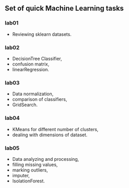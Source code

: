 ## Set of quick Machine Learning tasks

### lab01
* Reviewing sklearn datasets.

### lab02
* DecisionTree Classifier, 
* confusion matrix, 
* linearRegression.

### lab03
* Data normalization, 
* comparison of classifiers,
*  GridSearch.

### lab04
* KMeans for different number of clusters,
*  dealing with dimensions of dataset.

### lab05
* Data analyzing and processing, 
* filling missing values, 
* marking outliers, 
* imputer, 
* IsolationForest.
